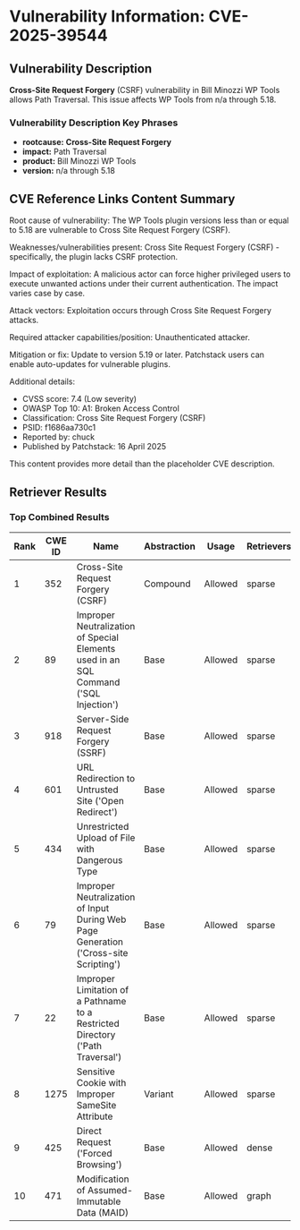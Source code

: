# Vulnerability Information: CVE-2025-39544

## Vulnerability Description
**Cross-Site Request Forgery** (CSRF) vulnerability in Bill Minozzi WP Tools allows Path Traversal. This issue affects WP Tools from n/a through 5.18.

### Vulnerability Description Key Phrases
- **rootcause:** **Cross-Site Request Forgery**
- **impact:** Path Traversal
- **product:** Bill Minozzi WP Tools
- **version:** n/a through 5.18

## CVE Reference Links Content Summary
Root cause of vulnerability:
The WP Tools plugin versions less than or equal to 5.18 are vulnerable to Cross Site Request Forgery (CSRF).

Weaknesses/vulnerabilities present:
Cross Site Request Forgery (CSRF) - specifically, the plugin lacks CSRF protection.

Impact of exploitation:
A malicious actor can force higher privileged users to execute unwanted actions under their current authentication. The impact varies case by case.

Attack vectors:
Exploitation occurs through Cross Site Request Forgery attacks.

Required attacker capabilities/position:
Unauthenticated attacker.

Mitigation or fix:
Update to version 5.19 or later. Patchstack users can enable auto-updates for vulnerable plugins.

Additional details:
- CVSS score: 7.4 (Low severity)
- OWASP Top 10: A1: Broken Access Control
- Classification: Cross Site Request Forgery (CSRF)
- PSID: f1686aa730c1
- Reported by: chuck
- Published by Patchstack: 16 April 2025

This content provides more detail than the placeholder CVE description.

## Retriever Results

### Top Combined Results

| Rank | CWE ID | Name | Abstraction | Usage  | Retrievers | Individual Scores |
|------|--------|------|-------------|-------|------------|-------------------|
| 1 | 352 | Cross-Site Request Forgery (CSRF) | Compound | Allowed | sparse | 0.242 |
| 2 | 89 | Improper Neutralization of Special Elements used in an SQL Command ('SQL Injection') | Base | Allowed | sparse | 0.191 |
| 3 | 918 | Server-Side Request Forgery (SSRF) | Base | Allowed | sparse | 0.181 |
| 4 | 601 | URL Redirection to Untrusted Site ('Open Redirect') | Base | Allowed | sparse | 0.171 |
| 5 | 434 | Unrestricted Upload of File with Dangerous Type | Base | Allowed | sparse | 0.169 |
| 6 | 79 | Improper Neutralization of Input During Web Page Generation ('Cross-site Scripting') | Base | Allowed | sparse | 0.162 |
| 7 | 22 | Improper Limitation of a Pathname to a Restricted Directory ('Path Traversal') | Base | Allowed | sparse | 0.151 |
| 8 | 1275 | Sensitive Cookie with Improper SameSite Attribute | Variant | Allowed | sparse | 0.151 |
| 9 | 425 | Direct Request ('Forced Browsing') | Base | Allowed | dense | 0.558 |
| 10 | 471 | Modification of Assumed-Immutable Data (MAID) | Base | Allowed | graph | 0.003 |


